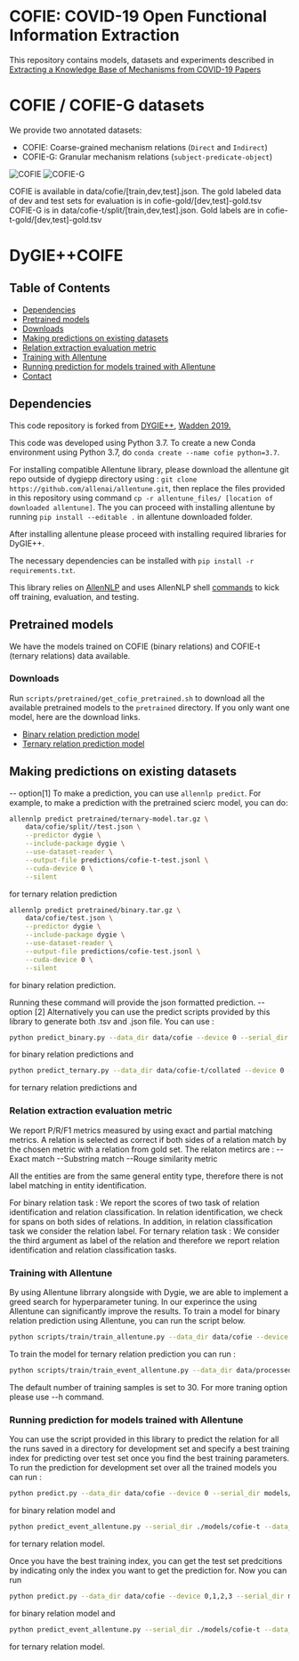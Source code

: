 
# COFIE: COVID-19 Open Functional Information Extraction

This repository contains models, datasets and experiments described in [Extracting a Knowledge Base of Mechanisms from COVID-19 Papers](TBA)

# COFIE / COFIE-G datasets
We provide two annotated datasets:
- COFIE: Coarse-grained mechanism relations (`Direct` and `Indirect`)
- COFIE-G: Granular mechanism relations (`subject-predicate-object`)

![COFIE](https://github.com/AidaAmini/DyGIE-COFIE/blob/master/COFIE.png)
![COFIE-G](https://github.com/AidaAmini/DyGIE-COFIE/blob/master/COFIE-G.png)


COFIE is available in data/cofie/[train,dev,test].json. The gold labeled data of dev and test sets for evaluation is in cofie-gold/[dev,test]-gold.tsv
COFIE-G is in data/cofie-t/split/[train,dev,test].json. Gold labels are in cofie-t-gold/[dev,test]-gold.tsv


# DyGIE++COIFE


## Table of Contents
- [Dependencies](#dependencies)
- [Pretrained models](#Pretrained-models)
- [Downloads](#downloads)
- [Making predictions on existing datasets](#making-predictions-on-existing-datasets)
- [Relation extraction evaluation metric](#relation-extraction-evaluation-metric)
- [Training with Allentune](#training-with-allentune)
- [Running prediction for models trained with Allentune](#running-prediction-for-models-trained-with-allentune)
- [Contact](#contact)


## Dependencies
This code repository is forked from [DYGIE++](https://github.com/dwadden/dygiepp/blob/allennlp-v1), [Wadden 2019.](https://www.semanticscholar.org/paper/Entity%2C-Relation%2C-and-Event-Extraction-with-Span-Wadden-Wennberg/fac2368c2ec81ef82fd168d49a0def2f8d1ec7d8)

This code was developed using Python 3.7. To create a new Conda environment using Python 3.7, do `conda create --name cofie python=3.7`.

For installing compatible Allentune library, please download the allentune git repo outside of dygiepp directory using : `git clone https://github.com/allenai/allentune.git`, then replace the files provided in this repository using command `cp -r allentune_files/ [location of downloaded allentune]`. The you can proceed with installing allentune by running `pip install --editable .` in allentune downloaded folder.

After installing allentune please proceed with installing required libraries for DyGIE++.

The necessary dependencies can be installed with `pip install -r requirements.txt`.

This library relies on [AllenNLP](https://allennlp.org) and uses AllenNLP shell [commands](https://docs.allennlp.org/master/#package-overview) to kick off training, evaluation, and testing.


## Pretrained models 
We have the models trained on COFIE (binary relations) and COFIE-t (ternary relations) data available. 

### Downloads 

Run `scripts/pretrained/get_cofie_pretrained.sh` to download all the available pretrained models to the `pretrained` directory. If you only want one model, here are the download links.

- [Binary relation prediction model](https://ai2-s2-cofie.s3-us-west-2.amazonaws.com/models/binary-model.tar.gz)
- [Ternary relation prediction model](https://ai2-s2-cofie.s3-us-west-2.amazonaws.com/models/ternary-model.tar.gz)


## Making predictions on existing datasets 
-- option[1]
To make a prediction, you can use `allennlp predict`. For example, to make a prediction with the pretrained scierc model, you can do:

```bash
allennlp predict pretrained/ternary-model.tar.gz \
    data/cofie/split//test.json \
    --predictor dygie \
    --include-package dygie \
    --use-dataset-reader \
    --output-file predictions/cofie-t-test.jsonl \
    --cuda-device 0 \
    --silent
```
for ternary relation prediction 

```bash
allennlp predict pretrained/binary.tar.gz \
    data/cofie/test.json \
    --predictor dygie \
    --include-package dygie \
    --use-dataset-reader \
    --output-file predictions/cofie-test.jsonl \
    --cuda-device 0 \
    --silent
```

for binary relation prediction.

Running these command will provide the json formatted prediction. 
-- option [2]
Alternatively you can use the predict scripts provided by this library to generate both .tsv and .json file. You can use :

```bash
python predict_binary.py --data_dir data/cofie --device 0 --serial_dir pretrained/binary-model.tar.gz  --pred_dir predictions/cofie-test/
```
for binary relation predictions and 

```bash
python predict_ternary.py --data_dir data/cofie-t/collated --device 0 --serial_dir pretrained/ternary-model.tar.gz  --pred_dir predictions/cofie-t-test/
```
for ternary relation predictions and 


### Relation extraction evaluation metric 

We report P/R/F1 metrics measured by using exact and partial matching metrics. A relation is selected as correct if both sides of a relation match by the chosen metric with a relation from gold set.
The relaton metircs are :
--Exact match
--Substring match
--Rouge similarity metric

All the entities are from the same general entity type, therefore there is not label matching in entity identification.

For binary relation task : We report the scores of two task of relation identification and relation classification. In relation identification, we check for spans on both sides of relations. In addition, in relation classification task we consider the relation label.
For ternary relation task : We consider the third argument as label of the relation and therefore we report relation identification and relation classification tasks. 


### Training with Allentune 
By using Allentune librrary alongside with Dygie, we are able to implement a greed search for hyperparameter tuning. In our experince the using Allentune can significantly improve the results.
To train a model for binary relation prediction using Allentune, you can run the script below. 

```bash 
python scripts/train/train_allentune.py --data_dir data/cofie --device 0,1,2,3 --serial_dir models/cofie/ --gpu_count 4 --cpu_count 12 --device 0,1,2,3
```

To train the model for ternary relation prediction you can run :
```bash
python scripts/train/train_event_allentune.py --data_dir data/processed/collated_events/ --serial_dir ./models/events --gpu_count 4 --cpu_count 12 --device 0,1,2,3
```


The default number of training samples is set to 30. For more traning option please use --h command.


### Running prediction for models trained with Allentune 
You can use the script provided in this library to predict the relation for all the runs saved in a directory for development set and specify a best training index for predicting over test set once you find the best training parameters.
To run the prediction for development set over all the trained models you can run :
```bash 
python predict.py --data_dir data/cofie --device 0 --serial_dir models/cofie/ 
```
for binary relation model and 

```bash 
python predict_event_allentune.py --serial_dir ./models/cofie-t --data_dir ./data/cofie-t/ --pred_dir ./predictions/cofie-t 
```
for ternary relation model.


Once you have the best training index, you can get the test set predcitions by indicating only the index you want to get the prediction for. Now you can run 

```bash 
python predict.py --data_dir data/cofie --device 0,1,2,3 --serial_dir models/cofie/  --pred_dir predictions/cofie
```
for binary relation model and 

```bash 
python predict_event_allentune.py --serial_dir ./models/cofie-t --data_dir ./data/cofie-t/ --pred_dir ./predictions/cofie-t --test_data --test_index 17
```
for ternary relation model.


